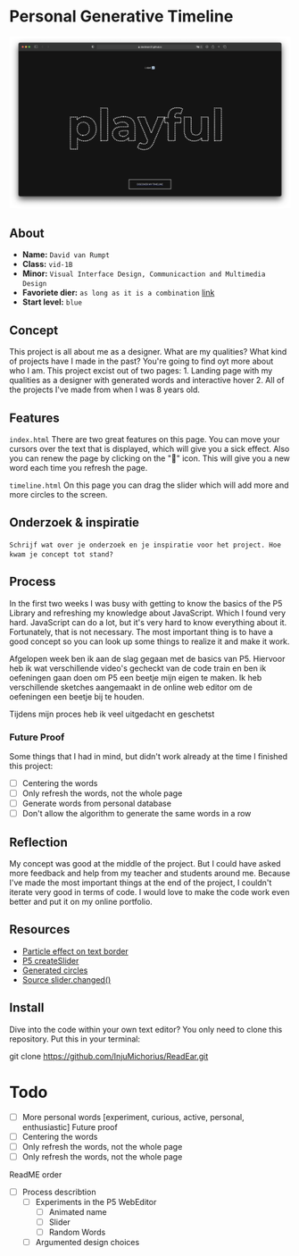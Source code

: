 # Personal Generative Timeline

![alt text](https://github.com/davidvanr21/generative-art/blob/main/readME/playfulIndex.png "Project landing page")


## About
* **Name:** `David van Rumpt`
* **Class:** `vid-1B`
* **Minor:** `Visual Interface Design, Communicaction and Multimedia Design`
* **Favoriete dier:** `as long as it is a combination` [link](https://nl.pinterest.com/Robinhood2000/random-animals/)
* **Start level:** `blue`

## Concept

This project is all about me as a designer. What are my qualities? What kind of projects have I made in the past? You're going to find oyt more about who I am. This project excist out of two pages: 1. Landing page with my qualities as a designer with generated words and interactive hover 2. All of the projects I've made from when I was 8 years old.

## Features

`index.html`
There are two great features on this page. You can move your cursors over the text that is displayed, which will give you a sick effect. Also you can renew the page by clicking on the "🔄" icon. This will give you a new word each time you refresh the page.

`timeline.html`
On this page you can drag the slider which will add more and more circles to the screen.


## Onderzoek & inspiratie
`Schrijf wat over je onderzoek en je inspiratie voor het project. Hoe kwam je concept tot stand?`

## Process

In the first two weeks I was busy with getting to know the basics of the P5 Library and refreshing my knowledge about JavaScript. Which I found very hard. JavaScript can do a lot, but it's very hard to know everything about it. Fortunately, that is not necessary. The most important thing is to have a good concept so you can look up some things to realize it and make it work.

Afgelopen week ben ik aan de slag gegaan met de basics van P5. Hiervoor heb ik wat verschillende video's gecheckt van de code train en ben ik oefeningen gaan doen om P5 een beetje mijn eigen te maken. Ik heb verschillende sketches aangemaakt in de online web editor om de oefeningen een beetje bij te houden.

Tijdens mijn proces heb ik veel uitgedacht en geschetst

### Future Proof

Some things that I had in mind, but didn't work already at the time I finished this project:
- [ ] Centering the words
- [ ] Only refresh the words, not the whole page
- [ ] Generate words from personal database
- [ ] Don't allow the algorithm to generate the same words in a row

## Reflection

My concept was good at the middle of the project. But I could have asked more feedback and help from my teacher and students around me. Because I've made the most important things at the end of the project, I couldn't iterate very good in terms of code. I would love to make the code work even better and put it on my online portfolio.

## Resources

* [Particle effect on text border](https://www.youtube.com/watch?v=4hA7G3gup-4)
* [P5 createSlider](https://p5js.org/reference/#/p5/createSlider)
* [Generated circles](https://www.youtube.com/watch?v=XATr_jdh-44)
* [Source slider.changed()](https://editor.p5js.org/SjorsWijsman/sketches/XlxxDBT8G)

## Install

Dive into the code within your own text editor? You only need to clone this repository. Put this in your terminal:

git clone https://github.com/InjuMichorius/ReadEar.git

# Todo
- [ ] More personal words [experiment, curious, active, personal, enthusiastic]
Future proof
- [ ] Centering the words
- [ ] Only refresh the words, not the whole page
- [ ] Only refresh the words, not the whole page

ReadME order
- [ ] Process describtion
    - [ ] Experiments in the P5 WebEditor
        - [ ] Animated name
        - [ ] Slider
        - [ ] Random Words
    - [ ] Argumented design choices
